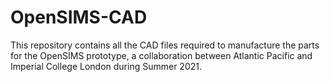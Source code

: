# OpenSIMS-CAD

This repository contains all the CAD files required to manufacture the parts for the OpenSIMS prototype, a collaboration between Atlantic Pacific and Imperial College London during Summer 2021.
